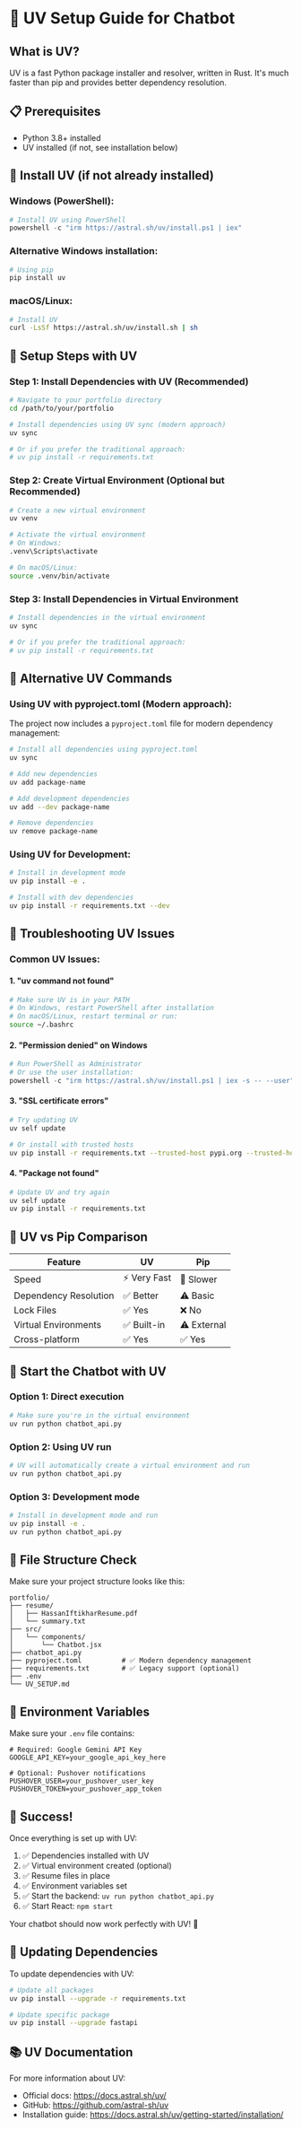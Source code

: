 # 🚀 UV Setup Guide for Chatbot

## What is UV?
UV is a fast Python package installer and resolver, written in Rust. It's much faster than pip and provides better dependency resolution.

## 📋 Prerequisites
- Python 3.8+ installed
- UV installed (if not, see installation below)

## 🔧 Install UV (if not already installed)

### Windows (PowerShell):
```powershell
# Install UV using PowerShell
powershell -c "irm https://astral.sh/uv/install.ps1 | iex"
```

### Alternative Windows installation:
```bash
# Using pip
pip install uv
```

### macOS/Linux:
```bash
# Install UV
curl -LsSf https://astral.sh/uv/install.sh | sh
```

## 🚀 Setup Steps with UV

### Step 1: Install Dependencies with UV (Recommended)
```bash
# Navigate to your portfolio directory
cd /path/to/your/portfolio

# Install dependencies using UV sync (modern approach)
uv sync

# Or if you prefer the traditional approach:
# uv pip install -r requirements.txt
```

### Step 2: Create Virtual Environment (Optional but Recommended)
```bash
# Create a new virtual environment
uv venv

# Activate the virtual environment
# On Windows:
.venv\Scripts\activate

# On macOS/Linux:
source .venv/bin/activate
```

### Step 3: Install Dependencies in Virtual Environment
```bash
# Install dependencies in the virtual environment
uv sync

# Or if you prefer the traditional approach:
# uv pip install -r requirements.txt
```

## 🔧 Alternative UV Commands

### Using UV with pyproject.toml (Modern approach):
The project now includes a `pyproject.toml` file for modern dependency management:

```bash
# Install all dependencies using pyproject.toml
uv sync

# Add new dependencies
uv add package-name

# Add development dependencies
uv add --dev package-name

# Remove dependencies
uv remove package-name
```

### Using UV for Development:
```bash
# Install in development mode
uv pip install -e .

# Install with dev dependencies
uv pip install -r requirements.txt --dev
```

## 🚨 Troubleshooting UV Issues

### Common UV Issues:

#### 1. "uv command not found"
```bash
# Make sure UV is in your PATH
# On Windows, restart PowerShell after installation
# On macOS/Linux, restart terminal or run:
source ~/.bashrc
```

#### 2. "Permission denied" on Windows
```powershell
# Run PowerShell as Administrator
# Or use the user installation:
powershell -c "irm https://astral.sh/uv/install.ps1 | iex -s -- --user"
```

#### 3. "SSL certificate errors"
```bash
# Try updating UV
uv self update

# Or install with trusted hosts
uv pip install -r requirements.txt --trusted-host pypi.org --trusted-host pypi.python.org
```

#### 4. "Package not found"
```bash
# Update UV and try again
uv self update
uv pip install -r requirements.txt
```

## 🎯 UV vs Pip Comparison

| Feature | UV | Pip |
|---------|----|-----|
| Speed | ⚡ Very Fast | 🐌 Slower |
| Dependency Resolution | ✅ Better | ⚠️ Basic |
| Lock Files | ✅ Yes | ❌ No |
| Virtual Environments | ✅ Built-in | ⚠️ External |
| Cross-platform | ✅ Yes | ✅ Yes |

## 🚀 Start the Chatbot with UV

### Option 1: Direct execution
```bash
# Make sure you're in the virtual environment
uv run python chatbot_api.py
```

### Option 2: Using UV run
```bash
# UV will automatically create a virtual environment and run
uv run python chatbot_api.py
```

### Option 3: Development mode
```bash
# Install in development mode and run
uv pip install -e .
uv run python chatbot_api.py
```

## 📁 File Structure Check

Make sure your project structure looks like this:
```
portfolio/
├── resume/
│   ├── HassanIftikharResume.pdf
│   └── summary.txt
├── src/
│   └── components/
│       └── Chatbot.jsx
├── chatbot_api.py
├── pyproject.toml          # ✅ Modern dependency management
├── requirements.txt        # ✅ Legacy support (optional)
├── .env
└── UV_SETUP.md
```

## 🔧 Environment Variables

Make sure your `.env` file contains:
```env
# Required: Google Gemini API Key
GOOGLE_API_KEY=your_google_api_key_here

# Optional: Pushover notifications
PUSHOVER_USER=your_pushover_user_key
PUSHOVER_TOKEN=your_pushover_app_token
```

## 🎉 Success!

Once everything is set up with UV:
1. ✅ Dependencies installed with UV
2. ✅ Virtual environment created (optional)
3. ✅ Resume files in place
4. ✅ Environment variables set
5. ✅ Start the backend: `uv run python chatbot_api.py`
6. ✅ Start React: `npm start`

Your chatbot should now work perfectly with UV! 🚀

## 🔄 Updating Dependencies

To update dependencies with UV:
```bash
# Update all packages
uv pip install --upgrade -r requirements.txt

# Update specific package
uv pip install --upgrade fastapi
```

## 📚 UV Documentation

For more information about UV:
- Official docs: https://docs.astral.sh/uv/
- GitHub: https://github.com/astral-sh/uv
- Installation guide: https://docs.astral.sh/uv/getting-started/installation/

